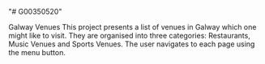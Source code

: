"# G00350520" 

Galway Venues
This project presents a list of venues in Galway which one might like to visit. They are organised into three categories: Restaurants, Music Venues and Sports Venues. The user navigates to each page using the menu button.
